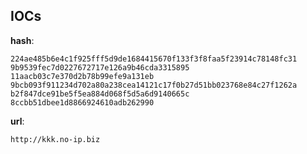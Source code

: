 
## IOCs

__hash__:

```text
224ae485b6e4c1f925fff5d9de1684415670f133f3f8faa5f23914c78148fc31
9b9539fec7d0227672717e126a9b46cda3315895
11aacb03c7e370d2b78b99efe9a131eb
9bcb093f911234d702a80a238cea14121c17f0b27d51bb023768e84c27f1262a
b2f847dce91be5f5ea884d068f5d5a6d9140665c
8ccbb51dbee1d8866924610adb262990
```
__url__:

```text
http://kkk.no-ip.biz
```